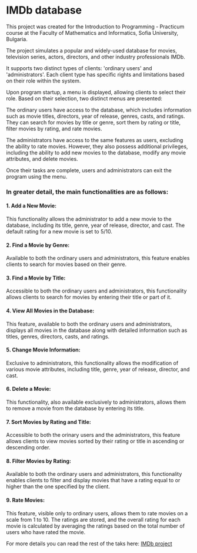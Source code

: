 <h1> IMDb database </h1>
<p>This project was created for the Introduction to Programming - Practicum course at the Faculty of Mathematics and Informatics, Sofia University, Bulgaria. </p>

<p>The project simulates a popular and widely-used database for movies, television series, actors, directors, and other industry professionals IMDb.</p>

<p>It supports two distinct types of clients: 'ordinary users' and 'administrators'. Each client type has specific rights and limitations based on their role within the system.</p>

<p>Upon program startup, a menu is displayed, allowing clients to select their role. Based on their selection, two distinct menus are presented:</p>

<p>The ordinary users have access to the database, which includes information such as movie titles, directors, year of release, genres, casts, and ratings. They can search for movies by title or genre, sort them by rating or title, filter movies by rating, and rate movies.</p>

<p>The administrators have access to the same features as users, excluding the ability to rate movies. However, they also possess additional privileges, including the ability to add new movies to the database, modify any movie attributes, and delete movies.</p>

<p>Once their tasks are complete, users and administrators can exit the program using the menu.</p>

<h3><p>In greater detail, the main functionalities are as follows:</p></h3>
<p><h4>1. Add a New Movie:</h4> This functionality allows the administrator to add a new movie to the database, including its title, genre, year of release, director, and cast. The default rating for a new movie is set to 5/10.</p>

<p><h4>2. Find a Movie by Genre:</h4> Available to both the ordinary users and administrators, this feature enables clients to search for movies based on their genre.</p>

<p><h4>3. Find a Movie by Title:</h4> Accessible to both the ordinary users and administrators, this functionality allows clients to search for movies by entering their title or part of it.</p>

<p><h4>4. View All Movies in the Database:</h4> This feature, available to both the ordinary users and administrators, displays all movies in the database along with detailed information such as titles, genres, directors, casts, and ratings.</p>

<p><h4>5. Change Movie Information:</h4> Exclusive to administrators, this functionality allows the modification of various movie attributes, including title, genre, year of release, director, and cast.</p>

<p><h4>6. Delete a Movie:</h4> This functionality, also available exclusively to administrators, allows them to remove a movie from the database by entering its title.</p>

<p><h4>7. Sort Movies by Rating and Title:</h4> Accessible to both the orinary users and the administrators, this feature allows clients to view movies sorted by their rating or title in ascending or descending order.</p>

<p><h4>8. Filter Movies by Rating:</h4> Available to both the ordinary users and administrators, this functionality enables clients to filter and display movies that have a rating equal to or higher than the one specified by the client.</p>

<p><h4>9. Rate Movies:</h4> This feature, visible only to ordinary users, allows them to rate movies on a scale from 1 to 10. The ratings are stored, and the overall rating for each movie is calculated by averaging the ratings based on the total number of users who have rated the movie.</p>

For more details you can read the rest of the taks here: [IMDb project](https://docs.google.com/document/d/1p3Z3TflLIWOzPzea_vgy_Qw0JEN22FvvT8ojKVcPNxY/edit?tab=t.0)

